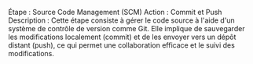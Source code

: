 Étape : Source Code Management (SCM)
Action : Commit et Push
Description : Cette étape consiste à gérer le code source à l'aide d'un système de contrôle de version comme Git. Elle implique de sauvegarder les modifications localement (commit) et de les envoyer vers un dépôt distant (push), ce qui permet une collaboration efficace et le suivi des modifications.
